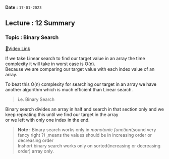 **Date :** `17-01-2023`
## Lecture : 12 Summary
### Topic : Binary Search
[📍Video Link](https://www.youtube.com/watch?v=YJeoQBevNVo&list=PLDzeHZWIZsTryvtXdMr6rPh4IDexB5NIA&index=12&t=3s&ab_channel=CodeHelp-byBabbar)

If we take Linear search to find our target value in an array the time complexity it will take in worst case is O(n). <br>
Because we are comparing our target value with each index value of an array.

To beat this O(n) complexity for searching our target in an array we have another algorithm which is much efficient than Linear search.
>i.e. Binary Search

Binary search divides an array in half and search in that section only and we keep repeating this until we find our target in the array<br>
or we left with only one index in the end.

>**Note :** Binary search works only in _monotonic function_(sound very fancy right ?) ,means the values should be in increasing order or decreasing order<br>
>Inshort binary search works only on sorted(increasing or decreasing order) array only.

